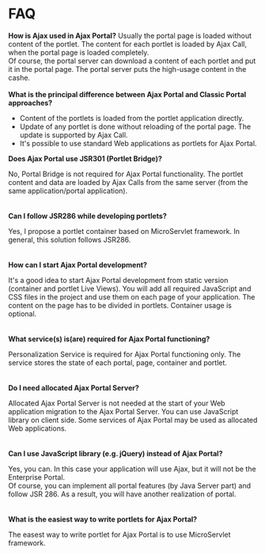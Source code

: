 <h1>FAQ</h1>

<b>How is Ajax used in Ajax Portal?</b>
Usually the portal page is loaded without content of the portlet.
The content for each portlet is loaded by Ajax Call, when the portal page is loaded completely.<br>
Of course, the portal server can download a content of each portlet and put it in the portal page. The portal server puts the high-usage content in the cashe.<br>
<br>
<b>What is the principal difference between Ajax Portal and Classic Portal approaches?</b>

<ul><li>Content of the portlets is loaded from the portlet application directly.<br>
</li><li>Update of any portlet is done without reloading of the portal page. The update is supported by Ajax Call.<br>
</li><li>It's possible to use standard Web applications as portlets for Ajax Portal.</li></ul>


<b>Does Ajax Portal use JSR301 (Portlet Bridge)?</b>

No, Portal Bridge is not required for Ajax Portal functionality. The portlet content and data are loaded by Ajax Calls from the same server (from the same application/portal application).<br>
<br>
<br>
<b>Can I follow JSR286 while developing portlets?</b>

Yes, I propose a portlet container based on MicroServlet framework. In general, this solution follows JSR286.<br>
<br>
<br>
<b>How can I start Ajax Portal development?</b>

It's a good idea to start Ajax Portal development from static version (container and portlet Live Views). You will add all required JavaScript and CSS files in the project and use them on each page of your application. The content on the page has to be divided in portlets. Container usage is optional.<br>
<br>
<br>
<b>What service(s) is(are) required for Ajax Portal functioning?</b>

Personalization Service is required for Ajax Portal functioning only. The service stores the state of each portal, page, container and portlet.<br>
<br>
<br>
<b>Do I need allocated Ajax Portal Server?</b>

Allocated Ajax Portal Server is not needed at the start of your Web application migration to the Ajax Portal Server. You can use JavaScript library on client side. Some services of Ajax Portal may be used as allocated Web applications.<br>
<br>
<br>
<b>Can I use JavaScript library (e.g. jQuery) instead of Ajax Portal?</b>

Yes, you can. In this case your application will use Ajax, but it will not be the Enterprise Portal.<br>
Of course, you can implement all portal features (by Java Server part) and follow JSR 286. As a result, you will have another realization of portal.<br>
<br>
<br>
<b>What is the easiest way to write portlets for Ajax Portal?</b>

The easest way to write portlet for Ajax Portal is to use MicroServlet framework.